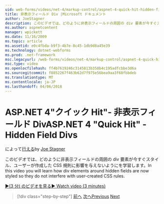 ```yaml
---
uid: web-forms/videos/net-4/markup-control/aspnet-4-quick-hit-hidden-field-divs
title: 非表示フィールド Div |Microsoft ドキュメント
author: JoeStagner
description: このビデオでは、どのように非表示フィールドの周囲の div 要素が今すぐスタイル、ユーザーが作成した CSS 規則に影響を与えないようにを学習します。
ms.author: aspnetcontent
manager: wpickett
ms.date: 11/16/2009
ms.topic: article
ms.assetid: e0c4fbda-b9f3-4b7e-8c45-1db9d8a45e39
ms.technology: dotnet-webforms
ms.prod: .net-framework
msc.legacyurl: /web-forms/videos/net-4/markup-control/aspnet-4-quick-hit-hidden-field-divs
msc.type: video
ms.openlocfilehash: ff4b7619246c3145813b350b4c195adfcbbe3d6a
ms.sourcegitcommit: f8852267f463b62d7f975e56bea9aa3f68fbbdeb
ms.translationtype: MT
ms.contentlocale: ja-JP
ms.lasthandoff: 04/06/2018
---
```

<a name="aspnet-4-quick-hit---hidden-field-divs"></a><span data-ttu-id="6f29f-103">ASP.NET 4"クイック Hit"- 非表示フィールド Div</span><span class="sxs-lookup"><span data-stu-id="6f29f-103">ASP.NET 4 "Quick Hit" - Hidden Field Divs</span></span>
====================
<span data-ttu-id="6f29f-104">によって[行える](https://github.com/JoeStagner)</span><span class="sxs-lookup"><span data-stu-id="6f29f-104">by [Joe Stagner](https://github.com/JoeStagner)</span></span>

<span data-ttu-id="6f29f-105">このビデオでは、どのように非表示フィールドの周囲の div 要素が今すぐスタイル、ユーザーが作成した CSS 規則に影響を与えないようにを学習します。</span><span class="sxs-lookup"><span data-stu-id="6f29f-105">In this video you will learn how div elements around hidden fields are now styled so they do not interfere with user-created CSS rules.</span></span>

[<span data-ttu-id="6f29f-106">&#9654;(3 分) のビデオを見る</span><span class="sxs-lookup"><span data-stu-id="6f29f-106">&#9654; Watch video (3 minutes)</span></span>](https://channel9.msdn.com/Blogs/ASP-NET-Site-Videos/aspnet-4-quick-hit-hidden-field-divs)

> [!div class="step-by-step"]
> <span data-ttu-id="6f29f-107">[前へ](aspnet-4-quick-hit-tableless-menu-control.md)
> [次へ](aspnet-4-quick-hit-disabled-control-styling.md)</span><span class="sxs-lookup"><span data-stu-id="6f29f-107">[Previous](aspnet-4-quick-hit-tableless-menu-control.md)
[Next](aspnet-4-quick-hit-disabled-control-styling.md)</span></span>
